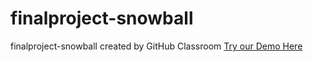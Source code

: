 # finalproject-snowball
finalproject-snowball created by GitHub Classroom
[Try our Demo Here](https://sapienzainteractivegraphicscourse.github.io/finalproject-snowball/mainpage.html "Snowball game")
